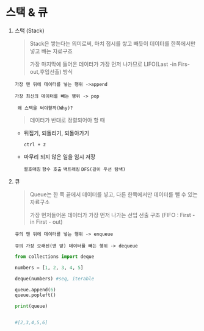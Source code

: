 # 스택 & 큐

1. 스택 (Stack)

   > Stack은 쌓는다는 의미로써, 마치 접시를 쌓고 빼듯이 데이터를 한쪽에서만 넣고 빼는 자료구조
   >
   > 가장 마지막에 들어온 데이터가 가장 먼저 나가므로 LIFO(Last -in Firs-out,후입선출) 방식

   ```가장 맨 뒤에 데이터를 넣는 행위 ->append```

   ```가장 최신의 데이터를 빼는 행위 -> pop```

   ``` 왜 스택을 써야할까(Why)?```

   > 데이터가 반대로 정렬되어야 할 때

   - 뒤집기, 되돌리기, 되돌아가기

     ``` ctrl + z ``` 

   - 마무리 되지 않은 일을 임시 저장

     ```괄호매칭``` ```함수 호출``` ```백트래킹``` ```DFS(깊이 우선 탐색)```

     

2. 큐

   > Queue는 한 쪽 끝에서 데이터를 넣고, 다른 한쪽에서만 데이터를 뺄 수 있는 자료구소
   >
   > 가장 먼저들어온 데이터가 가장 먼저 나가는 선입 선출 구조 (FIFO : First - in First - out)

   ```큐의 맨 뒤에 데이터를 넣는 행위 -> enqueue```

   ```큐의 가장 오래된(맨 앞) 데이터를 빼는 행위 -> dequeue```

   ``` python
   from collections import deque
   
   numbers = [1, 2, 3, 4, 5]
   
   deque(numbers) #seq, iterable
   
   queue.append(6)
   queue.popleft()
   
   print(queue)
   
   
   #[2,3,4,5,6]
   ```

   